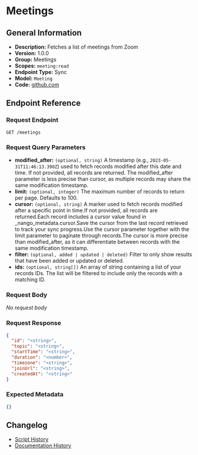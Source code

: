 <!-- BEGIN GENERATED CONTENT -->
# Meetings

## General Information

- **Description:** Fetches a list of meetings from Zoom
- **Version:** 1.0.0
- **Group:** Meetings
- **Scopes:** `meeting:read`
- **Endpoint Type:** Sync
- **Model:** `Meeting`
- **Code:** [github.com](https://github.com/NangoHQ/integration-templates/tree/main/integrations/zoom/syncs/meetings.ts)


## Endpoint Reference

### Request Endpoint

`GET /meetings`

### Request Query Parameters

- **modified_after:** `(optional, string)` A timestamp (e.g., `2023-05-31T11:46:13.390Z`) used to fetch records modified after this date and time. If not provided, all records are returned. The modified_after parameter is less precise than cursor, as multiple records may share the same modification timestamp.
- **limit:** `(optional, integer)` The maximum number of records to return per page. Defaults to 100.
- **cursor:** `(optional, string)` A marker used to fetch records modified after a specific point in time.If not provided, all records are returned.Each record includes a cursor value found in _nango_metadata.cursor.Save the cursor from the last record retrieved to track your sync progress.Use the cursor parameter together with the limit parameter to paginate through records.The cursor is more precise than modified_after, as it can differentiate between records with the same modification timestamp.
- **filter:** `(optional, added | updated | deleted)` Filter to only show results that have been added or updated or deleted.
- **ids:** `(optional, string[])` An array of string containing a list of your records IDs. The list will be filtered to include only the records with a matching ID.

### Request Body

_No request body_

### Request Response

```json
{
  "id": "<string>",
  "topic": "<string>",
  "startTime": "<string>",
  "duration": "<number>",
  "timezone": "<string>",
  "joinUrl": "<string>",
  "createdAt": "<string>"
}
```

### Expected Metadata

```json
{}
```

## Changelog

- [Script History](https://github.com/NangoHQ/integration-templates/commits/main/integrations/zoom/syncs/meetings.ts)
- [Documentation History](https://github.com/NangoHQ/integration-templates/commits/main/integrations/zoom/syncs/meetings.md)

<!-- END  GENERATED CONTENT -->

